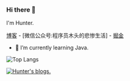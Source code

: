 ### Hi there 👋
I'm Hunter.

[博客](https://github.com/lq920320/blogs) - [微信公众号:程序员木头的悲惨生活] - [掘金](https://juejin.cn/user/835284567603096) 

- 🌱 I’m currently learning Java.


<!--
**lq920320/lq920320** is a ✨ _special_ ✨ repository because its `README.md` (this file) appears on your GitHub profile.

Here are some ideas to get you started:

- 🔭 I’m currently working on ...
- 🌱 I’m currently learning ...
- 👯 I’m looking to collaborate on ...
- 🤔 I’m looking for help with ...
- 💬 Ask me about ...
- 📫 How to reach me: ...
- 😄 Pronouns: ...
- ⚡ Fun fact: ...
-->

![Top Langs](https://github-readme-stats.vercel.app/api/top-langs/?username=lq920320&show_icons=true)


[![Hunter's blogs.](https://github-readme-stats.vercel.app/api?username=lq920320)](https://github.com/lq920320/blogs)


